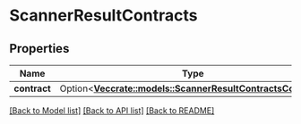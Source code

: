 # ScannerResultContracts

## Properties

Name | Type | Description | Notes
------------ | ------------- | ------------- | -------------
**contract** | Option<[**Vec<crate::models::ScannerResultContractsContract>**](scanner_result_Contracts_Contract.md)> |  | [optional]

[[Back to Model list]](../README.md#documentation-for-models) [[Back to API list]](../README.md#documentation-for-api-endpoints) [[Back to README]](../README.md)


